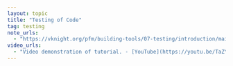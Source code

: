 ```yaml
---
layout: topic
title: "Testing of Code"
tag: testing
note_urls:
  - "https://vknight.org/pfm/building-tools/07-testing/introduction/main.html"
video_urls:
  - "Video demonstration of tutorial. - [YouTube](https://youtu.be/TaZYDG6Vags)"
---
```

